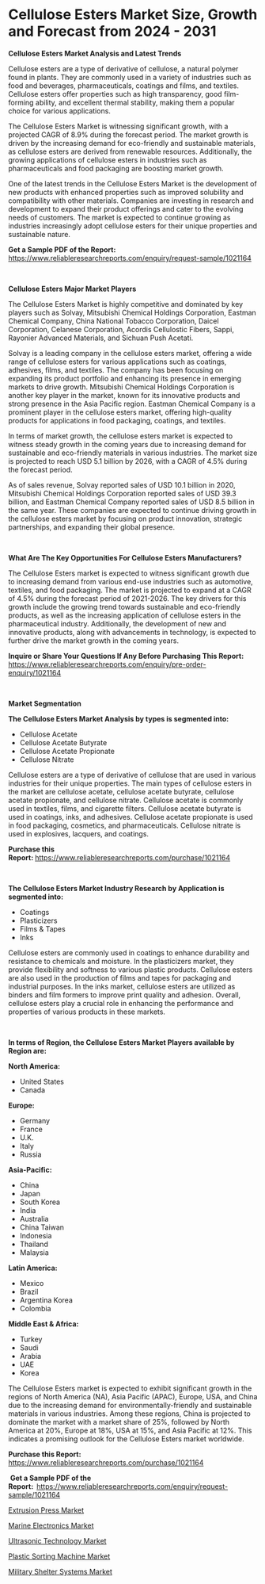 <p><h1>Cellulose Esters Market Size, Growth and Forecast from 2024 - 2031</h1></p><p><strong>Cellulose Esters Market Analysis and Latest Trends</strong></p>
<p><p>Cellulose esters are a type of derivative of cellulose, a natural polymer found in plants. They are commonly used in a variety of industries such as food and beverages, pharmaceuticals, coatings and films, and textiles. Cellulose esters offer properties such as high transparency, good film-forming ability, and excellent thermal stability, making them a popular choice for various applications.</p><p>The Cellulose Esters Market is witnessing significant growth, with a projected CAGR of 8.9% during the forecast period. The market growth is driven by the increasing demand for eco-friendly and sustainable materials, as cellulose esters are derived from renewable resources. Additionally, the growing applications of cellulose esters in industries such as pharmaceuticals and food packaging are boosting market growth.</p><p>One of the latest trends in the Cellulose Esters Market is the development of new products with enhanced properties such as improved solubility and compatibility with other materials. Companies are investing in research and development to expand their product offerings and cater to the evolving needs of customers. The market is expected to continue growing as industries increasingly adopt cellulose esters for their unique properties and sustainable nature.</p></p>
<p><strong>Get a Sample PDF of the Report:&nbsp;</strong> <a href="https://www.reliableresearchreports.com/enquiry/request-sample/1021164">https://www.reliableresearchreports.com/enquiry/request-sample/1021164</a></p>
<p>&nbsp;</p>
<p><strong>Cellulose Esters Major Market Players</strong></p>
<p><p>The Cellulose Esters Market is highly competitive and dominated by key players such as Solvay, Mitsubishi Chemical Holdings Corporation, Eastman Chemical Company, China National Tobacco Corporation, Daicel Corporation, Celanese Corporation, Acordis Cellulostic Fibers, Sappi, Rayonier Advanced Materials, and Sichuan Push Acetati.</p><p>Solvay is a leading company in the cellulose esters market, offering a wide range of cellulose esters for various applications such as coatings, adhesives, films, and textiles. The company has been focusing on expanding its product portfolio and enhancing its presence in emerging markets to drive growth. Mitsubishi Chemical Holdings Corporation is another key player in the market, known for its innovative products and strong presence in the Asia Pacific region. Eastman Chemical Company is a prominent player in the cellulose esters market, offering high-quality products for applications in food packaging, coatings, and textiles.</p><p>In terms of market growth, the cellulose esters market is expected to witness steady growth in the coming years due to increasing demand for sustainable and eco-friendly materials in various industries. The market size is projected to reach USD 5.1 billion by 2026, with a CAGR of 4.5% during the forecast period.</p><p>As of sales revenue, Solvay reported sales of USD 10.1 billion in 2020, Mitsubishi Chemical Holdings Corporation reported sales of USD 39.3 billion, and Eastman Chemical Company reported sales of USD 8.5 billion in the same year. These companies are expected to continue driving growth in the cellulose esters market by focusing on product innovation, strategic partnerships, and expanding their global presence.</p></p>
<p>&nbsp;</p>
<p><strong>What Are The Key Opportunities For Cellulose Esters Manufacturers?</strong></p>
<p><p>The Cellulose Esters market is expected to witness significant growth due to increasing demand from various end-use industries such as automotive, textiles, and food packaging. The market is projected to expand at a CAGR of 4.5% during the forecast period of 2021-2026. The key drivers for this growth include the growing trend towards sustainable and eco-friendly products, as well as the increasing application of cellulose esters in the pharmaceutical industry. Additionally, the development of new and innovative products, along with advancements in technology, is expected to further drive the market growth in the coming years.</p></p>
<p><strong>Inquire or Share Your Questions If Any Before Purchasing This Report:</strong> <a href="https://www.reliableresearchreports.com/enquiry/pre-order-enquiry/1021164">https://www.reliableresearchreports.com/enquiry/pre-order-enquiry/1021164</a></p>
<p>&nbsp;</p>
<p><strong>Market Segmentation</strong></p>
<p><strong>The Cellulose Esters Market Analysis by types is segmented into:</strong></p>
<p><ul><li>Cellulose Acetate</li><li>Cellulose Acetate Butyrate</li><li>Cellulose Acetate Propionate</li><li>Cellulose Nitrate</li></ul></p>
<p><p>Cellulose esters are a type of derivative of cellulose that are used in various industries for their unique properties. The main types of cellulose esters in the market are cellulose acetate, cellulose acetate butyrate, cellulose acetate propionate, and cellulose nitrate. Cellulose acetate is commonly used in textiles, films, and cigarette filters. Cellulose acetate butyrate is used in coatings, inks, and adhesives. Cellulose acetate propionate is used in food packaging, cosmetics, and pharmaceuticals. Cellulose nitrate is used in explosives, lacquers, and coatings.</p></p>
<p><strong>Purchase this Report:&nbsp;</strong><a href="https://www.reliableresearchreports.com/purchase/1021164">https://www.reliableresearchreports.com/purchase/1021164</a></p>
<p>&nbsp;</p>
<p><strong>The Cellulose Esters Market Industry Research by Application is segmented into:</strong></p>
<p><ul><li>Coatings</li><li>Plasticizers</li><li>Films & Tapes</li><li>Inks</li></ul></p>
<p><p>Cellulose esters are commonly used in coatings to enhance durability and resistance to chemicals and moisture. In the plasticizers market, they provide flexibility and softness to various plastic products. Cellulose esters are also used in the production of films and tapes for packaging and industrial purposes. In the inks market, cellulose esters are utilized as binders and film formers to improve print quality and adhesion. Overall, cellulose esters play a crucial role in enhancing the performance and properties of various products in these markets.</p></p>
<p>&nbsp;</p>
<p><strong>In terms of Region, the Cellulose Esters Market Players available by Region are:</strong></p>
<p>
    <p> <strong> North America: </strong>
        <ul>
            <li>United States</li>
            <li>Canada</li>
        </ul>
        </p> 
    <p> <strong> Europe: </strong>
        <ul>
            <li>Germany</li>
            <li>France</li>
            <li>U.K.</li>
            <li>Italy</li>
            <li>Russia</li>
        </ul>
        </p> 
    <p> <strong> Asia-Pacific: </strong>
        <ul>
            <li>China</li>
            <li>Japan</li>
            <li>South Korea</li>
            <li>India</li>
            <li>Australia</li>
            <li>China Taiwan</li>
            <li>Indonesia</li>
            <li>Thailand</li>
            <li>Malaysia</li>
        </ul>
        </p> 
    <p> <strong> Latin America: </strong>
        <ul>
            <li>Mexico</li>
            <li>Brazil</li>
            <li>Argentina Korea</li>
            <li>Colombia</li>
        </ul>
        </p> 
    <p> <strong> Middle East & Africa: </strong>
        <ul>
            <li>Turkey</li>
            <li>Saudi</li>
            <li>Arabia</li>
            <li>UAE</li>
            <li>Korea</li>
        </ul>
    </p>
    </p>
<p><p>The Cellulose Esters market is expected to exhibit significant growth in the regions of North America (NA), Asia Pacific (APAC), Europe, USA, and China due to the increasing demand for environmentally-friendly and sustainable materials in various industries. Among these regions, China is projected to dominate the market with a market share of 25%, followed by North America at 20%, Europe at 18%, USA at 15%, and Asia Pacific at 12%. This indicates a promising outlook for the Cellulose Esters market worldwide.</p></p>
<p><strong>Purchase this Report: </strong><a href="https://www.reliableresearchreports.com/purchase/1021164">https://www.reliableresearchreports.com/purchase/1021164</a></p>
<p>&nbsp;<strong>Get a Sample PDF of the Report:&nbsp;&nbsp;</strong><a href="https://www.reliableresearchreports.com/enquiry/request-sample/1021164">https://www.reliableresearchreports.com/enquiry/request-sample/1021164</a></p>
<p><strong></strong></p>
<p><p><a href="https://medium.com/@marlonblick/extrusion-press-nbsp-market-focuses-on-market-share-size-and-projected-forecast-till-2031-cc1b453628d1">Extrusion Press Market</a></p><p><a href="https://medium.com/@marlonblick/marine-electronics-market-trends-forecast-and-competitive-analysis-to-2031-07a7919cf938">Marine Electronics Market</a></p><p><a href="https://medium.com/@marlonblick/ultrasonic-technology-market-competitive-analysis-market-trends-and-forecast-to-2031-9f2f3ce946dd">Ultrasonic Technology Market</a></p><p><a href="https://medium.com/@marlonblick/plastic-sorting-machine-market-size-and-market-trends-complete-industry-overview-2024-to-2031-96fda9efbf3b">Plastic Sorting Machine Market</a></p><p><a href="https://medium.com/@marlonblick/decoding-military-shelter-systems-market-metrics-market-share-trends-and-growth-patterns-c97b68a91714">Military Shelter Systems Market</a></p></p>